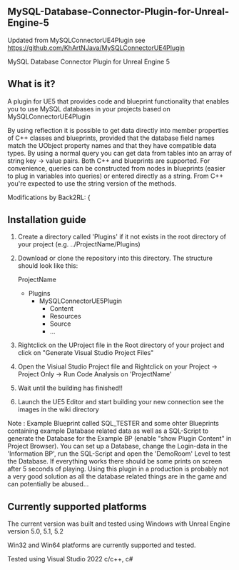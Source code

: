 ## MySQL-Database-Connector-Plugin-for-Unreal-Engine-5
Updated from MySQLConnectorUE4Plugin see https://github.com/KhArtNJava/MySQLConnectorUE4Plugin

MySQL Database Connector Plugin for Unreal Engine 5

## What is it?
A plugin for UE5 that provides code and blueprint functionality that enables you to use MySQL databases in your projects based on MySQLConnectorUE4Plugin

By using reflection it is possible to get data directly into member properties of C++ classes and blueprints, provided that the database field names match the UObject property names and that they have compatible data types. By using a normal query you can get data from tables into an array of string key -> value pairs.
Both C++ and blueprints are supported. For convenience, queries can be constructed from nodes in blueprints (easier to plug in variables into queries) or entered directly as a string. From C++ you're expected to use the string version of the methods.

Modifications by Back2RL: 
{
## Installation guide
1. Create a directory called 'Plugins' if it not exists in the root directory of your project (e.g. ../ProjectName/Plugins)
2. Download or clone the repository into this directory. 
	The structure should look like this:
	
	ProjectName
	-	Plugins
		-	MySQLConnectorUE5Plugin
			-	Content
			-	Resources
			-	Source
			-	...
3. Rightclick on the UProject file in the Root directory of your project and click on "Generate Visual Studio Project Files"
4. Open the Visiual Studio Project file and Rightclick on your Project -> Project Only -> Run Code Analysis on 'ProjectName'
5. Wait until the building has finished!! 
6. Launch the UE5 Editor and start building your new connection see the images in the wiki directory

Note : Example Blueprint called SQL_TESTER and some ohter Blueprints containing example Database related data as well as a SQL-Script to generate the Database for the Example BP (enable "show Plugin Content" in Project Browser).
		You can set up a Database, change the Login-data in the 'Information BP', run the SQL-Script and open the 'DemoRoom' Level to test the Database.
		If everything works there should be some prints on screen after 5 seconds of playing.
		Using this plugin in a production is probably not a very good solution as all the database related things are in the game and can potentially be abused... 

## Currently supported platforms
The current version was built and tested using Windows with Unreal Engine version 5.0, 5.1, 5.2

Win32 and Win64 platforms are currently supported and tested. 

Tested using Visual Studio 2022 c/c++, c#

